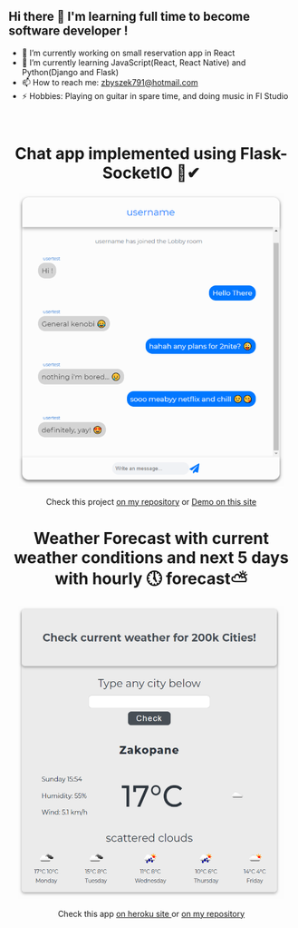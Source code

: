 ## Hi there 👋 I'm learning full time to become software developer !

<!--
**zbigniewstefaniuk/zbigniewstefaniuk** is a ✨ _special_ ✨ repository because its `README.md` (this file) appears on your GitHub profile.

Here are some ideas to get you started:

- 🔭 I’m currently working on ...
- 🌱 I’m currently learning ...
- 👯 I’m looking to collaborate on ...
- 🤔 I’m looking for help with ...
- 💬 Ask me about ...
- 📫 How to reach me: ...
- 😄 Pronouns: ...
- ⚡ Fun fact: ...
-->


- 🔭 I’m currently working on small reservation app in React
- 🌱 I’m currently learning JavaScript(React, React Native) and Python(Django and Flask)
- 📫 How to reach me: zbyszek791@hotmail.com
- ⚡ Hobbies: Playing on guitar in spare time, and doing music in Fl Studio

<br />

<h1 align="center">
   Chat app implemented using Flask-SocketIO 💬✔
</h1>
  
<p align="center">
  <img width="470" height="518" src="https://github.com/zbigniewstefaniuk/zbigniewstefaniuk/blob/master/chat-screnn.png">
</p>

<p align="center">
Check this project <a href="https://github.com/zbigniewstefaniuk/web_app">on my repository</a> or <a href="http://zstefaniuk.pl/">Demo on this site</a>
</p>

<h1 align="center">
   Weather Forecast with current weather conditions and next 5 days with hourly 🕔 forecast⛅
</h1>

<p align="center">
  <img width="470" height="518" src="https://github.com/zbigniewstefaniuk/weather_api_widget/blob/master/static/images/weatherapp.png">
</p>

<p align="center">
Check this app <a href="https://weather-cloudy9-app.herokuapp.com/">on heroku site </a> or <a href="https://github.com/zbigniewstefaniuk/weather_api_widget">on my repository</a>
</p>
